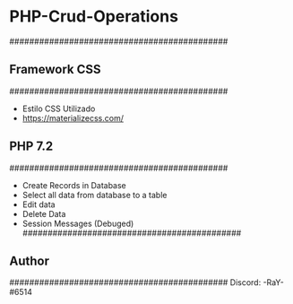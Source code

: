 # PHP-Crud-Operations

############################################
## Framework CSS                          ##                       
############################################
- Estilo CSS Utilizado  
- https://materializecss.com/

## PHP 7.2                                ##
############################################
- Create Records in Database
- Select all data from database to a table
- Edit data 
- Delete Data
- Session Messages (Debuged)
############################################
## Author                                 ##
############################################
Discord: -RaY-#6514

